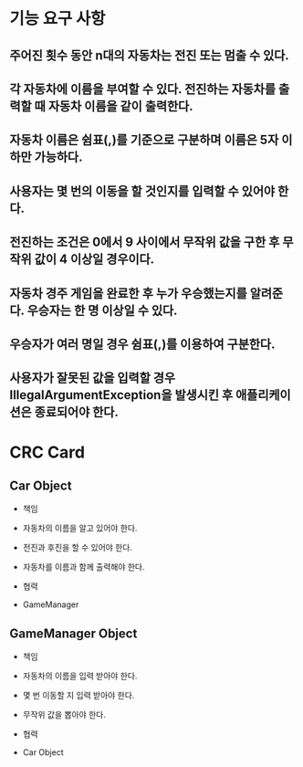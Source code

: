 # 기능 요구 사항

## 주어진 횟수 동안 n대의 자동차는 전진 또는 멈출 수 있다.

## 각 자동차에 이름을 부여할 수 있다. 전진하는 자동차를 출력할 때 자동차 이름을 같이 출력한다.

## 자동차 이름은 쉼표(,)를 기준으로 구분하며 이름은 5자 이하만 가능하다.

## 사용자는 몇 번의 이동을 할 것인지를 입력할 수 있어야 한다.

## 전진하는 조건은 0에서 9 사이에서 무작위 값을 구한 후 무작위 값이 4 이상일 경우이다.

## 자동차 경주 게임을 완료한 후 누가 우승했는지를 알려준다. 우승자는 한 명 이상일 수 있다.

## 우승자가 여러 명일 경우 쉼표(,)를 이용하여 구분한다.

## 사용자가 잘못된 값을 입력할 경우 IllegalArgumentException을 발생시킨 후 애플리케이션은 종료되어야 한다.

# CRC Card

## Car Object

- 책임
- 자동차의 이름을 알고 있어야 한다.
- 전진과 후진을 할 수 있어야 한다.
- 자동차를 이름과 함께 출력해야 한다.

- 협력
- GameManager

## GameManager Object

- 책임
- 자동차의 이름을 입력 받아야 한다.
- 몇 번 이동할 지 입력 받아야 한다.
- 무작위 값을 뽑아야 한다.

- 협력
- Car Object

    
